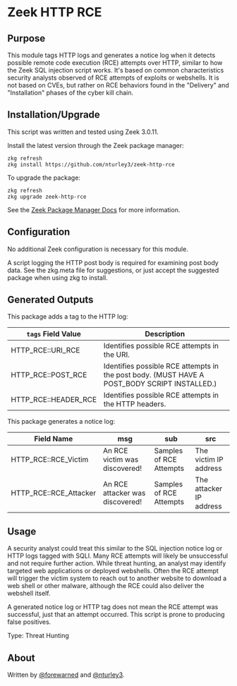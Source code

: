 
# Zeek HTTP RCE

## Purpose

This module tags HTTP logs and generates a notice log when it detects possible remote code execution (RCE) attempts over HTTP, similar to how the Zeek SQL injection script works. It's based on common characteristics security analysts observed of RCE attempts of exploits or webshells. It is not based on CVEs, but rather on RCE behaviors found in the "Delivery" and "Installation" phases of the cyber kill chain.

## Installation/Upgrade

This script was written and tested using Zeek 3.0.11.


Install the latest version through the Zeek package manager:

	zkg refresh
	zkg install https://github.com/nturley3/zeek-http-rce

To upgrade the package:

	zkg refresh
	zkg upgrade zeek-http-rce

See the [Zeek Package Manager Docs](https://docs.zeek.org/projects/package-manager/en/stable/quickstart.html) for more information.

## Configuration

No additional Zeek configuration is necessary for this module.

A script logging the HTTP post body is required for examining post body data. See the zkg.meta file for suggestions, or just accept the suggested package when using zkg to install.

## Generated Outputs

This package adds a tag to the HTTP log:

| `tags` Field Value | Description |
| ----- | ----- |
| HTTP_RCE::URI_RCE | Identifies possible RCE attempts in the URI. |
| HTTP_RCE::POST_RCE | Identifies possible RCE attempts in the post body. (MUST HAVE A POST_BODY SCRIPT INSTALLED.) |
| HTTP_RCE::HEADER_RCE | Identifies possible RCE attempts in the HTTP headers.|

This package generates a notice log:

| Field Name | msg | sub |  src |
| ----- | ----- | ----- | ----- |
| HTTP_RCE::RCE_Victim | An RCE victim was discovered! | Samples of RCE Attempts | The victim IP address |
| HTTP_RCE::RCE_Attacker | An RCE attacker was discovered! | Samples of RCE Attempts | The attacker IP address |

## Usage

A security analyst could treat this similar to the SQL injection notice log or HTTP logs tagged with SQLI. Many RCE attempts will likely be unsuccessful and not require further action. While threat hunting, an analyst may identify targeted web applications or deployed webshells. Often the RCE attempt will trigger the victim system to reach out to another website to download a web shell or other malware, although the RCE could also deliver the webshell itself.

A generated notice log or HTTP tag does not mean the RCE attempt was successful, just that an attempt occurred. This script is prone to producing false positives.

Type: Threat Hunting

## About

Written by [@forewarned](https://github.com/forewarned) and [@nturley3](https://github.com/nturley3).
